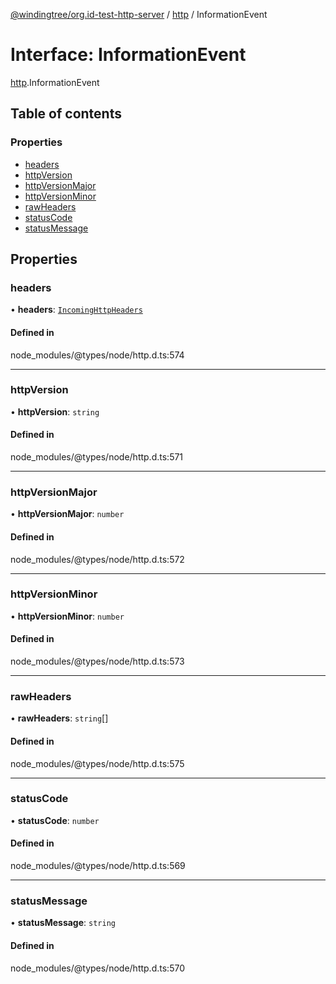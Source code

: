 [@windingtree/org.id-test-http-server](../README.md) / [http](../modules/http.md) / InformationEvent

# Interface: InformationEvent

[http](../modules/http.md).InformationEvent

## Table of contents

### Properties

- [headers](http.InformationEvent.md#headers)
- [httpVersion](http.InformationEvent.md#httpversion)
- [httpVersionMajor](http.InformationEvent.md#httpversionmajor)
- [httpVersionMinor](http.InformationEvent.md#httpversionminor)
- [rawHeaders](http.InformationEvent.md#rawheaders)
- [statusCode](http.InformationEvent.md#statuscode)
- [statusMessage](http.InformationEvent.md#statusmessage)

## Properties

### headers

• **headers**: [`IncomingHttpHeaders`](http.IncomingHttpHeaders.md)

#### Defined in

node_modules/@types/node/http.d.ts:574

___

### httpVersion

• **httpVersion**: `string`

#### Defined in

node_modules/@types/node/http.d.ts:571

___

### httpVersionMajor

• **httpVersionMajor**: `number`

#### Defined in

node_modules/@types/node/http.d.ts:572

___

### httpVersionMinor

• **httpVersionMinor**: `number`

#### Defined in

node_modules/@types/node/http.d.ts:573

___

### rawHeaders

• **rawHeaders**: `string`[]

#### Defined in

node_modules/@types/node/http.d.ts:575

___

### statusCode

• **statusCode**: `number`

#### Defined in

node_modules/@types/node/http.d.ts:569

___

### statusMessage

• **statusMessage**: `string`

#### Defined in

node_modules/@types/node/http.d.ts:570
